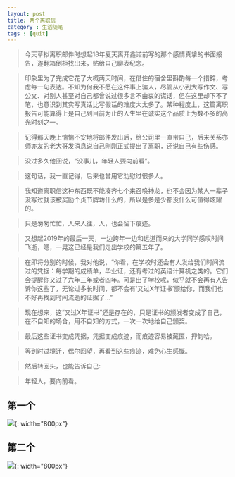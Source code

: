 ```yaml
---
layout: post
title: 两个离职信
category : 生活随笔
tags : [quit]
---
```


>今天草拟离职邮件时想起18年夏天离开鑫诺前写的那个感情真挚的书面报告，遂翻箱倒柜找出来，贴给自己聊表纪念。

>印象里为了完成它花了大概两天时间，在借住的宿舍里斟酌每一个措辞，考虑每一句表达。不知为何我不愿在这件事上骗人，尽管从小到大写作文、写公文、对别人甚至对自己都曾说过很多言不由衷的谎话，但在这里却下不了笔，也意识到其实写真话比写假话的难度大太多了。某种程度上，这篇离职报告可能算得上是自己到目前为止的人生里在诚实这个品质上为数不多的高光时刻之一。

>记得那天晚上惴惴不安地将邮件发出后，给公司里一直带自己，后来关系亦师亦友的老大哥发消息说自己刚刚正式提出了离职，还说自己有些伤感。

>没过多久他回说，“没事儿，年轻人要向前看”。

>这句话，我一直记得，后来也曾用它劝慰过很多人。

>我知道离职信这种东西既不能凑齐七个来召唤神龙，也不会因为某人一辈子没写过就该被奖励个贞节牌坊什么的，所以是多是少都没什么可值得炫耀的。

>只是匆匆忙忙，人来人往，人，也会留下痕迹。

>又想起2019年的最后一天，一边跨年一边和远道而来的大学同学感叹时间飞逝，嗯，一晃这已经是我们走出学校的第五年了。

>在即将分别的时候，我对他说，“你看，在学校时还会有人发给我们时间流过的凭据：每学期的成绩单，毕业证，还有考过的英语计算机之类的。它们会提醒你又过了六年三年或者四年。可是出了学校呢，似乎就不会再有人告诉你这些了，无论过多长时间，都不会有‘又过X年证书’颁给你，而我们也不好再找到时间流逝的证据了…”

>现在想来，这“又过X年证书”还是存在的，只是证书的颁发者变成了自己，在不自知的场合，用不自知的方式，一次一次地给自己颁奖。

>最后这些证书变成凭据，凭据变成痕迹，而痕迹容易被藏匿，押韵哈。

>等到时过境迁，偶尔回望，再看到这些痕迹，难免心生感慨。

>然后转回头，也能告诉自己:

>年轻人，要向前看。


## 第一个


![](   https://themeiwu.com/img/life/life20190305.PNG){: width="800px"}

## 第二个


![](   https://themeiwu.com/img/life/life2019030501.PNG){: width="800px"}
